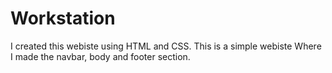 # Workstation
I created this webiste using HTML and CSS. This is a simple webiste Where I made the navbar, body and footer section.
